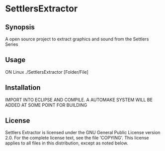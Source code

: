 SettlersExtractor
=================

Synopsis
--------

A open source project to extract graphics and sound from the Settlers Series

Usage
-----
ON Linux
./SettlersExtractor [Folder/File]

Installation
------------

IMPORT INTO ECLIPSE AND COMPILE.
A AUTOMAKE SYSTEM WILL BE ADDED AT SOME POINT FOR BUILDING

License
-------

Settlers Extractor is licensed under the GNU General Public License version 2.0. For
the complete license text, see the file 'COPYING'. This license applies
to all files in this distribution, except as noted below.
